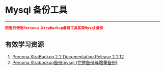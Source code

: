 # Mysql 备份工具
---

```json
阿里云使用Percona XtraBackup备份工具实现Mysql备份
```


## 有效学习资源

1. [Percona XtraBackup 2.2 Documentation Release 2.2.12](https://form.percona.com/rs/828-GMD-003/images/PerconaXtraBackup-2.2.12.pdf)
2. [Percona Xtrabackup备份mysql (完整备份与增量备份)](http://www.drupal001.com/2014/02/percona-xtrabackup-mysql/)
